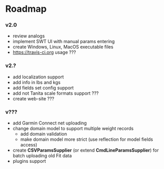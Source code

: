 Roadmap
=======

### v2.0 ###
* review analogs
* implement SWT UI with manual params entering
* create Windows, Linux, MacOS executable files
* https://travis-ci.org usage ??? 

### v2.? ###
* add localization support
* add info in lbs and kgs
* add fields set config support
* add not Tanita scale formats support ???
* create web-site ???
    
### v??? ###
* add Garmin Connect net uploading
* change domain model to support multiple weight records
    * add domain validation
    * make domain model more strict (use reflection for model fields access)
* create **CSVParamsSupplier** (or extend **CmdLineParamsSupplier**) for batch uploading old Fit data
* plugins support